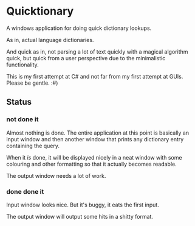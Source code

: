 # Quicktionary
A windows application for doing quick dictionary lookups.

As in, actual language dictionaries.

And quick as in, not parsing a lot of text quickly with a magical algorithm quick, but quick from a user perspective due to the minimalistic functionality.

This is my first attempt at C# and not far from my first attempt at GUIs. Please be gentle. :#)

## Status
### not done it
Almost nothing is done. The entire application at this point is basically an input window and then another window that prints any dictionary entry containing the query.

When it _is_ done, it will be displayed nicely in a neat window with some colouring and other formatting so that it actually becomes readable.

The output window needs a lot of work.

### done done it
Input window looks nice. But it's buggy, it eats the first input.

The output window will output some hits in a shitty format.